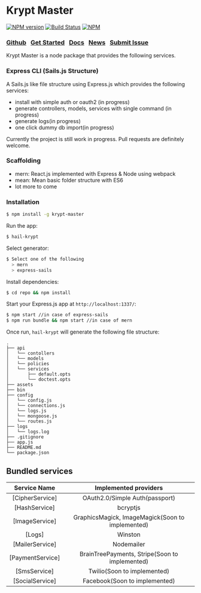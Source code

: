 # Krypt Master
[![NPM version](http://img.shields.io/npm/v/krypt-master.svg)](https://www.npmjs.com/package/krypt-master) [![Build Status](https://travis-ci.org/kamalkdolikay/krypt-master.svg?branch=dev)](https://travis-ci.org/kamalkdolikay/krypt-master) [![NPM](https://nodei.co/npm/krypt-master.png?downloads=true&downloadRank=true&stars=true)](https://nodei.co/npm/krypt-master/)

### [Github](https://github.com/kamalkdolikay)  &nbsp; [Get Started](https://www.npmjs.com/~kamaldolikay) &nbsp;  [Docs](https://github.com/kamalkdolikay)  &nbsp; [News](https://www.npmjs.com/~kamaldolikay) &nbsp; [Submit Issue](https://github.com/kamalkdolikay)

Krypt Master is a node package that provides the following services.

### Express CLI (Sails.js Structure)

A Sails.js like file structure using Express.js which provides the following services:
* install with simple auth or oauth2 (in progress)
* generate controllers, models, services with single command (in progress)
* generate logs(in progress)
* one click dummy db import(in progress)

Currently the project is still work in progress. Pull requests are definitely welcome.

### Scaffolding

* mern: React.js implemented with Express & Node using webpack
* mean: Mean basic folder structure with ES6
* lot more to come

### Installation

```sh
$ npm install -g krypt-master
```

Run the app:

```bash
$ hail-krypt
```

Select generator:

```bash
$ Select one of the following
  > mern
  > express-sails
```

Install dependencies:

```bash
$ cd repo && npm install
```

Start your Express.js app at `http://localhost:1337/`:

```bash
$ npm start //in case of express-sails
$ npm run bundle && npm start //in case of mern
```

Once run, `hail-krypt` will generate the following file structure:

````
.
├── api
│   └── contollers
│   └── models
│   └── policies
│   └── services
│       ├── default.opts
│       └── doctest.opts
├── assets
├── bin
├── config
│   └── config.js
│   └── connections.js
│   └── logs.js
│   └── mongoose.js
│   └── routes.js
├── logs
│   └── logs.log
├── .gitignore
├── app.js
├── README.md
└── package.json
````

## Bundled services

| Service Name                                                          | Implemented providers                            |
|:---------------------------------------------------------------------:|:------------------------------------------------:|
| [CipherService]                                                       | OAuth2.0/Simple Auth(passport)                   |
| [HashService]                                                         | bcryptjs                                         |
| [ImageService]                                                        | GraphicsMagick, ImageMagick(Soon to implemented) |
| [Logs]                                                                | Winston                                          |
| [MailerService]                                                       | Nodemailer                                       |
| [PaymentService]                                                      | BrainTreePayments, Stripe(Soon to implemented)   |
| [SmsService]                                                          | Twilio(Soon to implemented)                      |
| [SocialService]                                                       | Facebook(Soon to implemented)                    |